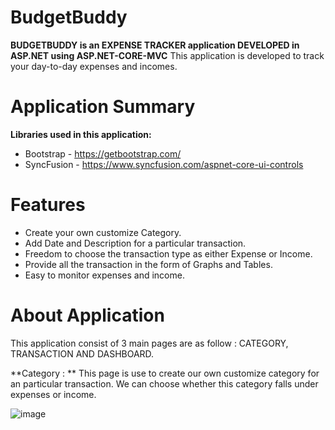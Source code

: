 # BudgetBuddy
**BUDGETBUDDY is an EXPENSE TRACKER application DEVELOPED in ASP.NET using ASP.NET-CORE-MVC**
This application is developed to track your day-to-day expenses and incomes.

# Application Summary

**Libraries used in this application:**
* Bootstrap - https://getbootstrap.com/
* SyncFusion - https://www.syncfusion.com/aspnet-core-ui-controls

# Features
* Create your own customize Category.
* Add Date and Description for a particular transaction.
* Freedom to choose the transaction type as either Expense or Income.
* Provide all the transaction in the form of Graphs and Tables.
* Easy to monitor expenses and income. 

# About Application 

This application consist of 3 main pages are as follow :
CATEGORY, TRANSACTION AND DASHBOARD.  

**Category : **
This page is use to create our own customize category for an particular transaction.
We can choose whether this category falls under expenses or income.

![image](https://github.com/Pratikshacoder088/BudgetBuddy/assets/81643981/797d4813-259a-4a02-839c-997d91bbe8ea)
